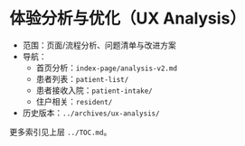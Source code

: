 # 体验分析与优化（UX Analysis）

- 范围：页面/流程分析、问题清单与改进方案
- 导航：
  - 首页分析：`index-page/analysis-v2.md`
  - 患者列表：`patient-list/`
  - 患者接收入院：`patient-intake/`
  - 住户相关：`resident/`
- 历史版本：`../archives/ux-analysis/`

更多索引见上层 `../TOC.md`。

